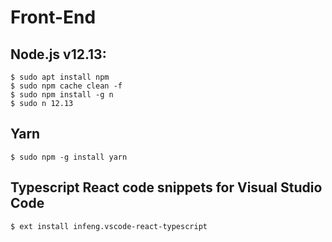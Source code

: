 # Front-End
## Node.js v12.13:

```
$ sudo apt install npm
$ sudo npm cache clean -f
$ sudo npm install -g n
$ sudo n 12.13
```

## Yarn
```
$ sudo npm -g install yarn
```

## Typescript React code snippets for Visual Studio Code
```
$ ext install infeng.vscode-react-typescript
```
